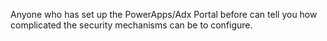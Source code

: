 Anyone who has set up the PowerApps/Adx Portal before can tell you how complicated the security mechanisms can be to configure.  



<!--stackedit_data:
eyJoaXN0b3J5IjpbLTYwMzczNjE0Nl19
-->
